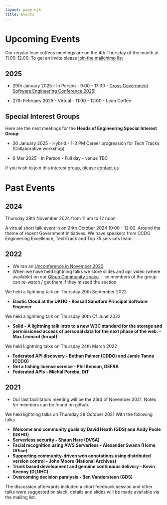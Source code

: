 ```yaml
---
layout: page.njk
title: Events
---
```


# Upcoming Events  

Our regular lean coffees meetings are on the 4th Thursday of the month at 11.00-12.00. To get an invite please [join the mailchimp list](https://uk-cross-government-software-engineering-community.mailchimpsites.com/) 

## 2025
* 29th January 2025 - In Person - 9:00 - 17:00 - [Cross Government Software Engineering Conference 2025](/conference-2025-01-29/)!

* 27th February 2025 - Virtual - 11:00 - 12:00 - Lean Coffee



## Special Interest Groups

Here are the next meetings for the **Heads of Engineering Special Interest Group**:

* 30 January 2025 - Hybrid - 1-3 PM Career progression for Tech Tracks (Collaborative workshop)

* 6 Mar 2025 - In Person - Full day - venue TBC

If you wish to join this interest group, please [contact us](/special-interest/#heads-of-engineering) 

# Past Events

## 2024
Thursday 28th November 2024 from 11 am to 12 noon

A virtual short talk event in on 24th October 2024 10:00 - 12:00. Around the theme of recent Government Initiatives. We have speakers from CCDO Engineering Excellence, TechTrack and Top 75 services team. 

## 2022

* We ran an [Unconference in November 2022](https://www.eventbrite.co.uk/x/cross-government-software-engineering-community-unconference-tickets-439884665877)
* When we have held lightning talks we store slides and opr video (where available) on our [Gihub Community space](https://github.com/uk-x-gov-software-community/community-space). - so members of the group can re-watch / get them if they missed the section.

We held a lightning talk on Thursday 29th September 2022

* **Elastic Cloud at the UKHO - Rossall Sandford Principal Software Engineer**

We held a lightning talk on Thursday 30th Of June 2022

* **Solid - A lightning talk intro to a new W3C standard for the storage and permissioned access of personal data for the next phase of the web. - Max Leonard (Inrupt)**


We held Lightning talks on Thursday 24th March 2022

* **Federated API discovery - Bethan Palmer (CDDO) and Jamie Tanna (CDDO)**
* **Get a fishing license service - Phil Benson, DEFRA**
* **Federated APIs - Michal Poreba, DiT**

## 2021

* Our last facilitators meeting will be the 23rd of November 2021. Notes for members can be found on github.

We held lightning talks on Thursday 28 October 2021
With the following talks 

* **Welcome and community goals by David Heath (GDS) and Andy Poole (UKHO)** 
* **Serverless security - Shaun Hare (DVSA)** 
* **Facial recognition using AWS Serverless - Alexander Swann (Home Office)** 
* **Supporting community-driven web annotations using distributed version control - John Moore (National Archives)**
* **Trunk based development and genuine continuous delivery - Kevin Keenoy (DLUHC)**
* **Overcoming decision paralysis - Ben Vandersteen (GDS)**

The discussion afterwards included a short feedback session and other talks were suggested on slack, details and slides will be made available via the mailing list. 
